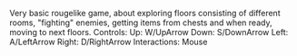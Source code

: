 Very basic rougelike game, about exploring floors consisting of different rooms, "fighting" enemies, getting items from chests and when ready, moving to next floors.
Controls:
  Up: W/UpArrow
  Down: S/DownArrow
  Left: A/LeftArrow
  Right: D/RightArrow
  Interactions: Mouse
